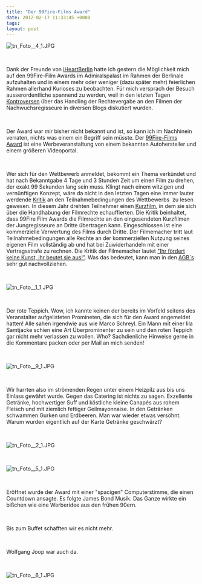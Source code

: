 ```yaml
---
title: "Der 99Fire-Films Award"
date: 2012-02-17 11:33:45 +0000
tags: 
layout: post
---
```

<p>
	<img src="/content/images/tn_Foto__4_1.JPG" alt="tn_Foto__4_1.JPG" /></p>
<p>
	&nbsp;</p>
<p>
	Dank der Freunde von <a href="http://www.iheartberlin.de/">iHeartBerlin</a> hatte ich gestern die Möglichkeit mich auf den 99Fire-Film Awards im Admiralspalast im Rahmen der Berlinale aufzuhalten und in einem mehr oder weniger (dazu später mehr) feierlichen Rahmen allerhand Kurioses zu beobachten. Für mich versprach der Besuch ausserordentliche spannend zu werden, weil in den letzten Tagen <a href="http://tookalook.de/wissenswertes/wir-bitten-um-ihre-aufmerksamkeit-99fire-films-award-2012/">Kontroversen</a> über das Handling der Rechtevergabe an den Filmen der Nachwuchsregisseure in diversen Blogs diskutiert wurden.</p>
<p>
	&nbsp;</p>
<p>
	Der Award war mir bisher nicht bekannt und ist, so kann ich im Nachhinein verraten, nichts was einem ein Begriff sein müsste. Der <a href="http://www.99fire-films.de/">99Fire-Films Award</a>&nbsp;ist eine Werbeveranstaltung von einem bekannten Autohersteller und einem größeren Videoportal.</p>
<p>
	&nbsp;</p>
<p>
	Wer sich für den Wettbewerb anmeldet, bekommt ein Thema verkündet und hat nach Bekanntgabe 4 Tage und 3 Stunden Zeit um einen Film zu drehen, der exakt 99 Sekunden lang sein muss. Klingt nach einem witzigen und vernünftigen Konzept, wäre da nicht in den letzten Tagen eine immer lauter werdende&nbsp;<a href="http://www.out-takes.de/index.php/2012/video-protest-wettbewerbsfilm-zum-99fire-films-award-kritisiert-wettbewerb-selbst/">Kritik</a> an den Teilnahmebedingungen des Wettbewerbs &nbsp;zu lesen gewesen. In diesem Jahr drehten Teilnehmer einen <a href="http://youtu.be/EUmmfpt5pyw">Kurzfilm</a>, in dem sie sich über die Handhabung der Filmrechte echauffierten. Die Kritik beinhaltet, dass 99Fire Film Awards die Filmrechte an den eingesendeten Kurzfilmen der Jungregisseure an Dritte übertragen kann. Eingeschlossen ist eine kommerzielle Verwertung des Films durch Dritte. Der Filmemacher tritt laut Teilnahmebedingungen alle Rechte an der kommerziellen Nutzung seines eigenen Film vollständig ab und hat bei Zuwiderhandeln mit einer Vertragsstrafe zu rechnen. Die Kritik der Filmemacher lautet&nbsp;<a href="http://youtu.be/EUmmfpt5pyw">&quot;Ihr fördert keine Kunst, ihr beutet sie aus!&quot;</a>. Was das bedeutet, kann man in den <a href="http://www.99fire-films.de/anmeldung.html">AGB&acute;s</a> sehr gut nachvollziehen.</p>
<p>
	&nbsp;</p>
<p>
	<img src="/content/images/tn_Foto__1_1.JPG" alt="tn_Foto__1_1.JPG" /></p>
<p>
	&nbsp;</p>
<p>
	Der rote Teppich. Wow, ich kannte keinen der bereits im Vorfeld seitens des Veranstalter aufgelisteten Promineten, die sich für den Award angemeldet hatten! Alle sahen irgendwie aus wie Marco Schreyl. Ein Mann mit einer lila Samtjacke schien eine Art Überprominenter zu sein und den roten Teppich gar nicht mehr verlassen zu wollen. Who? Sachdienliche Hinweise gerne in die Kommentare packen oder per Mail an mich senden!</p>
<p>
	&nbsp;</p>
<p>
	<img src="/content/images/tn_Foto__9_1.JPG" alt="tn_Foto__9_1.JPG" /></p>
<p>
	&nbsp;</p>
<p>
	Wir harrten also im strömenden Regen unter einem Heizpilz aus bis uns Einlass gewährt wurde. Gegen das Catering ist nichts zu sagen. Exzellente Getränke, hochwertiger Suff und köstliche kleine Canapés aus rohem Fleisch und mit ziemlich fettiger Geilmayonnaise. In den Getränken schwammen Gurken und Erdbeeren. Man war wieder etwas versöhnt. Warum wurden eigentlich auf der Karte Getränke geschwärzt?</p>
<p>
	&nbsp;</p>
<p>
	<img src="/content/images/tn_Foto__2_1.JPG" alt="tn_Foto__2_1.JPG" /></p>
<p>
	&nbsp;</p>
<p>
	<img src="/content/images/tn_Foto__5_1.JPG" alt="tn_Foto__5_1.JPG" /></p>
<p>
	&nbsp;</p>
<p>
	Eröffnet wurde der Award mit einer &quot;spacigen&quot; Computerstimme, die einen Countdown ansagte. Es folgte James Bond Musik. Das Ganze wirkte ein bißchen wie eine Werberidee aus den frühen 90ern.&nbsp;</p>
<p>
	&nbsp;</p>
<p>
	Bis zum Buffet schafften wir es nicht mehr.&nbsp;</p>
<p>
	&nbsp;</p>
<p>
	Wolfgang Joop war auch da.</p>
<p>
	&nbsp;</p>
<p>
	<img src="/content/images/tn_Foto__6_1.JPG" alt="tn_Foto__6_1.JPG" /></p>

